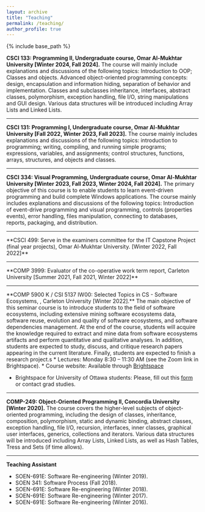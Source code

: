 ```yaml
---
layout: archive
title: "Teaching"
permalink: /teaching/
author_profile: true
---
```


{% include base_path %}

**CSCI 133: Programming II, Undergraduate course, Omar Al-Mukhtar University [Winter 2024, Fall 2024].** The course will mainly include explanations and discussions of the following topics: Introduction to OOP; Classes and objects. Advanced object-oriented programming concepts: design, encapsulation and information hiding, separation of behavior and implementation. Classes and subclasses inheritance, interfaces, abstract classes, polymorphism, exception handling, file I/O, string manipulations and GUI design. Various data structures will be introduced including Array Lists and Linked Lists.
<hr>

**CSCI 131: Programming I, Undergraduate course, Omar Al-Mukhtar University [Fall 2022, Winter 2023, Fall 2023].**
The course mainly includes explanations and discussions of the following topics: introduction to programming;
writing, compiling, and running simple programs; expressions, variables, and assignments; control structures,
functions, arrays, structures, and objects and classes.
<hr>

**CSCI 334: Visual Programming, Undergraduate course, Omar Al-Mukhtar University [Winter 2023, Fall 2023, Winter 2024, Fall 2024].**
The primary objective of this course is to enable students to learn event-driven programming and build complete
Windows applications. The course mainly includes explanations and discussions of the following topics:
Introduction of event-drive programming and visual programming, controls (properties events), error handling, files
manipulation, connecting to databases, reports, packaging, and distribution.

<hr>
**CSCI 499: Serve in the examiners committee for the IT Capstone Project (final year projects), Omar Al-Mukhtar University. [Winter 2022, Fall 2022]**
<hr>
**COMP 3999: Evaluator of the co-operative work term report, Carleton University [Summer 2021, Fall 2021, Winter 2022]**
<hr>
**COMP 5900 K / CSI 5137 IW00: Selected Topics in CS - Software Ecosystems, , Carleton University [Winter 2022].** The main objective of this seminar course is to introduce students to the field of software ecosystems, including extensive mining software ecosystems data, software reuse, evolution and quality of software ecosystems, and software dependencies management. At the end of the course, students will acquire the knowledge required to extract and mine data from software ecosystems artifacts and perform quantitative and qualitative analyses. In addition, students are expected to study, discuss, and critique research papers appearing in the current literature. Finally, students are expected to finish a research project.s
* Lectures: Monday 8:30 – 11:30 AM (see the Zoom link in Brightspace).
* Course website: Available through 
<a href="https://carleton.ca/brightspace/instructors/accessing-brightspace/">Brightspace</a>

* Brightspace for University of Ottawa students: Please, fill out this [form](https://gradstudents.carleton.ca/faculty-of-graduate-and-postdoctoral-affairs-access-to-brightspace/) or contact grad studies.
<hr>

**COMP-249: Object-Oriented Programming II, Concordia University [Winter 2020].** The course covers the higher-level subjects of object-oriented programming, including the design of classes, inheritance, composition, polymorphism, static and dynamic binding, abstract classes, exception handling, file I/O, recursion, interfaces, inner classes, graphical user interfaces, generics, collections and iterators. Various data structures will be introduced including Array Lists, Linked Lists, as well as Hash Tables, Tress and Sets (if time allows).
<hr>

**Teaching Assistant**
* SOEN-691E: Software Re-engineering (Winter 2019).
* SOEN 341: Software Process (Fall 2018).
* SOEN-691E: Software Re-engineering (Winter 2018).
* SOEN-691E: Software Re-engineering (Winter 2017).
* SOEN-691E: Software Re-engineering (Winter 2016).